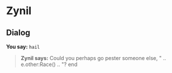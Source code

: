 # Zynil
## Dialog

**You say:** `hail`



>**Zynil says:** Could you perhaps go pester someone else, " .. e.other:Race() .. "?
end
